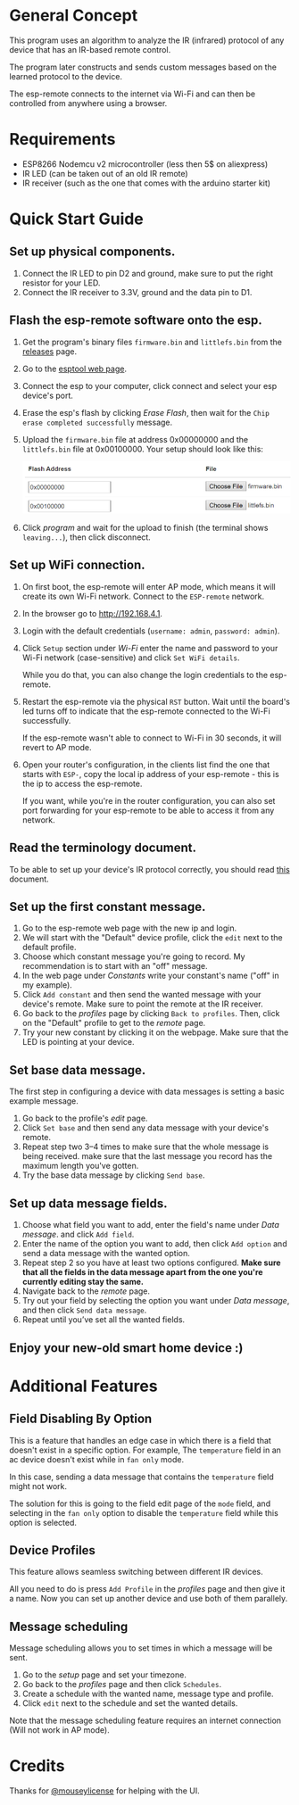 # General Concept
This program uses an algorithm to analyze the IR (infrared) protocol of any device that has an IR-based remote control.

The program later constructs and sends custom messages based on the learned protocol to the device.

The esp-remote connects to the internet via Wi-Fi and can then be controlled from anywhere using a browser.

# Requirements
* ESP8266 Nodemcu v2 microcontroller (less then 5$ on aliexpress)
* IR LED (can be taken out of an old IR remote)
* IR receiver (such as the one that comes with the arduino starter kit)

# Quick Start Guide
## Set up physical components.
1. Connect the IR LED to pin D2 and ground, make sure to put the right resistor for your LED.
2. Connect the IR receiver to 3.3V, ground and the data pin to D1.

## Flash the esp-remote software onto the esp.
1. Get the program's binary files `firmware.bin` and `littlefs.bin` from the [releases](https://github.com/orgaPumpkin/esp-remote/releases) page.
2. Go to the [esptool web page](https://espressif.github.io/esptool-js/).
3. Connect the esp to your computer, click connect and select your esp device's port.
4. Erase the esp's flash by clicking _Erase Flash_, then wait for the `Chip erase completed successfully` message.
5. Upload the `firmware.bin` file at address 0x00000000 and the `littlefs.bin` file at 0x00100000.
   Your setup should look like this:

   ![flash.png](flash.png)
6. Click _program_ and wait for the upload to finish (the terminal shows `leaving...`), then click disconnect.

## Set up WiFi connection.
1. On first boot, the esp-remote will enter AP mode, which means it will create its own Wi-Fi network.
   Connect to the `ESP-remote` network.
2. In the browser go to http://192.168.4.1.
3. Login with the default credentials (`username: admin`, `password: admin`).
4. Click `Setup` section under _Wi-Fi_ enter the name and password to your Wi-Fi network (case-sensitive) and click `Set WiFi details`.

   While you do that, you can also change the login credentials to the esp-remote.
5. Restart the esp-remote via the physical `RST` button.
   Wait until the board's led turns off to indicate that the esp-remote connected to the Wi-Fi successfully.

   If the esp-remote wasn't able to connect to Wi-Fi in 30 seconds, it will revert to AP mode.
6. Open your router's configuration, in the clients list find the one that starts with `ESP-`,
   copy the local ip address of your esp-remote - this is the ip to access the esp-remote.

   If you want, while you're in the router configuration,
   you can also set port forwarding for your esp-remote to be able to access it from any network.

## Read the terminology document.
To be able to set up your device's IR protocol correctly, you should read [this](terms.md) document.

## Set up the first constant message.
1. Go to the esp-remote web page with the new ip and login.
2. We will start with the "Default" device profile, click the `edit` next to the default profile.
3. Choose which constant message you're going to record. My recommendation is to start with an "off" message.
4. In the web page under _Constants_ write your constant's name ("off" in my example).
5. Click `Add constant` and then send the wanted message with your device's remote.
   Make sure to point the remote at the IR receiver.
6. Go back to the _profiles_ page by clicking `Back to profiles`. Then, click on the "Default" profile to get to the _remote_ page.
7. Try your new constant by clicking it on the webpage. Make sure that the LED is pointing at your device.

## Set base data message.
The first step in configuring a device with data messages is setting a basic example message.
1. Go back to the profile's _edit_ page.
2. Click `Set base` and then send any data message with your device's remote.
3. Repeat step two 3–4 times to make sure that the whole message is being received.
   make sure that the last message you record has the maximum length you've gotten.
4. Try the base data message by clicking `Send base`.

## Set up data message fields.
1. Choose what field you want to add, enter the field's name under _Data message_.
   and click `Add field`.
2. Enter the name of the option you want to add, then click `Add option` and send a data message with the wanted option.
3. Repeat step 2 so you have at least two options configured.
   **Make sure that all the fields in the data message apart from the one you're currently editing stay the same.**
4. Navigate back to the _remote_ page.
5. Try out your field by selecting the option you want under _Data message_, and then click `Send data message`.
6. Repeat until you’ve set all the wanted fields.

## Enjoy your new-old smart home device :)

# Additional Features
## Field Disabling By Option
This is a feature that handles an edge case in which there is a field that doesn't exist in a specific option.
For example, The `temperature` field in an ac device doesn't exist while in `fan only` mode.

In this case, sending a data message that contains the `temperature` field might not work.

The solution for this is going to the field edit page of the `mode` field,
and selecting in the `fan only` option to disable the `temperature` field while this option is selected.

## Device Profiles
This feature allows seamless switching between different IR devices.

All you need to do is press `Add Profile` in the _profiles_ page and then give it a name.
Now you can set up another device and use both of them parallely.

## Message scheduling
Message scheduling allows you to set times in which a message will be sent.

1. Go to the _setup_ page and set your timezone.
2. Go back to the _profiles_ page and then click `Schedules`.
3. Create a schedule with the wanted name, message type and profile.
4. Click `edit` next to the schedule and set the wanted details.

Note that the message scheduling feature requires an internet connection (Will not work in AP mode).

# Credits
Thanks for [@mouseylicense](https://github.com/mouseylicense) for helping with the UI.
